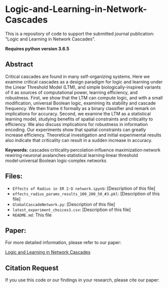 # Logic-and-Learning-in-Network-Cascades

This is a repository of code to support the submitted journal publication: "Logic and Learning in Network Cascades".

**Requires python version 3.6.5**

## Abstract

Critical cascades are found in many self-organizing systems. Here we examine critical cascades as a design paradigm for logic and learning under the Linear Threshold Model (LTM), and simple biologically-inspired variants of it as sources of computational power, learning efficiency, and robustness. First, we show that the LTM can compute logic, and with a small modification, universal Boolean logic, examining its stability and cascade frequency. We then frame it formally as a binary classifier and remark on implications for accuracy. Second, we examine the LTM as a statistical learning model, studying benefits of spatial constraints and criticality to efficiency. We also discuss implications for robustness in information encoding. Our experiments show that spatial constraints can greatly increase efficiency. Theoretical investigation and initial experimental results also indicate that criticality can result in a sudden increase in accuracy.

**Keywords:** cascades·criticality·percolation·influence maximization·network rewiring·neuronal avalanches·statistical learning·linear threshold model·universal Boolean logic·complex networks

## Files:

- `Effects of Radius in ER 2-D network.ipynb`: [Description of this file]
- `effects_radius_params_results_100_200_50_#3.pkl`: [Description of this file]
- `GlobalCascadeNetwork.py`: [Description of this file]
- `latest_experiment_choices3.csv`: [Description of this file]
- `README.md`: This file

## Paper:

For more detailed information, please refer to our paper:

[Logic and Learning in Network Cascades](https://www.cambridge.org/core/journals/network-science/article/logic-and-learning-in-network-cascades/B89A3EB13FF6F1719482D38F11E37068)

## Citation Request

If you use this code or our findings in your research, please cite our paper:

